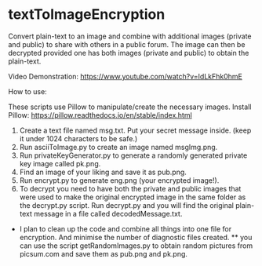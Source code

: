 # textToImageEncryption
Convert plain-text to an image and combine with additional images (private and public) to share with others in a public forum. The image can then be decrypted provided one has both images (private and public) to obtain the plain-text.

Video Demonstration:  https://www.youtube.com/watch?v=IdLkFhk0hmE

How to use: 

These scripts use Pillow to manipulate/create the necessary images.
Install Pillow:   https://pillow.readthedocs.io/en/stable/index.html 

1.  Create a text file named msg.txt. Put your secret message inside. (keep it under 1024 characters to be safe.)
2.  Run asciiToImage.py to create an image named msgImg.png.
3.  Run privateKeyGenerator.py to generate a randomly generated private key image called pk.png.
4.  Find an image of your liking and save it as pub.png.
5.  Run encrypt.py to generate eng.png (your encrypted image!).
6.  To decrypt you need to have both the private and public images that were used to make the original encrypted image in the same folder as the decrypt.py script. Run decrypt.py and you will find the original plain-text message in a file called decodedMessage.txt.

* I plan to clean up the code and combine all things into one file for encryption. And minimise the number of diagnostic files created.
** you can use the script getRandomImages.py to obtain random pictures from picsum.com and save them as pub.png and pk.png.
